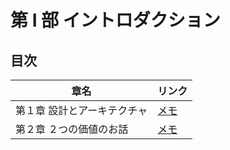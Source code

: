 # 第 Ⅰ 部 イントロダクション

## 目次

| 章名                        | リンク                                                                                       |
| --------------------------- | -------------------------------------------------------------------------------------------- |
| 第１章 設計とアーキテクチャ | [メモ](https://github.com/miily8310s/clean-architecture/blob/master/1.Introduction/Chap1.md) |
| 第２章 ２つの価値のお話     | [メモ](https://github.com/miily8310s/clean-architecture/blob/master/1.Introduction/Chap2.md) |
